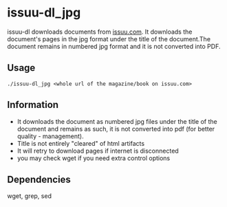 # issuu-dl_jpg

issuu-dl downloads documents from [issuu.com](https://issuu.com). It downloads
the document's pages in the jpg format under the title of the document.The document 
remains in numbered jpg format and it is not converted into PDF. 

## Usage

```
./issuu-dl_jpg <whole url of the magazine/book on issuu.com>
```

## Information

- It downloads the document as numbered jpg files under the title of the document and remains as such,
  it is not converted into pdf (for better quality - management).
- Title is not entirely "cleared" of html artifacts
- It will retry to download pages if internet is disconnected
- you may check wget if you need extra control options 


## Dependencies

wget, grep, sed 
